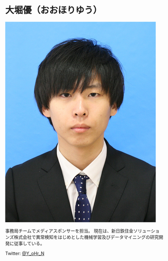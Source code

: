 # 大堀優（おおほりゆう）

![](./_static/yuohori.jpg)

事務局チームでメディアスポンサーを担当。
現在は、新日鉄住金ソリューションズ株式会社で異常検知をはじめとした機械学習及びデータマイニングの研究開発に従事している。

Twitter: [@Y_oHr_N](https://twitter.com/Y_oHr_N)
